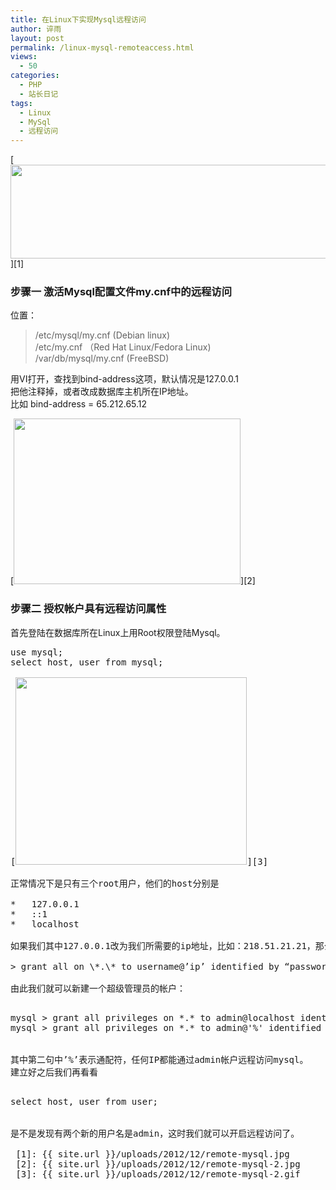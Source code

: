 ```yaml
---
title: 在Linux下实现Mysql远程访问
author: 谇雨
layout: post
permalink: /linux-mysql-remoteaccess.html
views:
  - 50
categories:
  - PHP
  - 站长日记
tags:
  - Linux
  - MySql
  - 远程访问
---
```

[<img class="alignnone size-full wp-image-748" title="remote-mysql" src="{{ site.url }}/uploads/2012/12/remote-mysql.jpg" alt="" width="590" height="150" />][1]

### 步骤一 激活Mysql配置文件my.cnf中的远程访问

位置：

> /etc/mysql/my.cnf (Debian linux)  
> /etc/my.cnf （Red Hat Linux/Fedora Linux)  
> /var/db/mysql/my.cnf (FreeBSD)

用VI打开，查找到bind-address这项，默认情况是127.0.0.1  
把他注释掉，或者改成数据库主机所在IP地址。  
比如 bind-address = 65.212.65.12  
<!--more-->

  
[<img class="alignnone size-full wp-image-749" title="remote-mysql-2" src="{{ site.url }}/uploads/2012/12/remote-mysql-2.jpg" alt="" width="363" height="265" />][2]

### 步骤二 授权帐户具有远程访问属性

首先登陆在数据库所在Linux上用Root权限登陆Mysql。

<pre class="lang:default decode:true " >use mysql;
select host, user from mysql;

[<img class="alignnone size-full wp-image-751" title="remote-mysql-2" src="{{ site.url }}/uploads/2012/12/remote-mysql-2.gif" alt="" width="370" height="300" />][3]

正常情况下是只有三个root用户，他们的host分别是

*   127.0.0.1
*   ::1
*   localhost

如果我们其中127.0.0.1改为我们所需要的ip地址，比如：218.51.21.21，那么用这台IP的机子就能实现远程登陆mysql进行管理。这里要用到用户授权的语法。

> grant all on \*.\* to username@&#8217;ip&#8217; identified by &#8220;password&#8221;;

由此我们就可以新建一个超级管理员的帐户：

<pre class="lang:default decode:true " >mysql > grant all privileges on *.* to admin@localhost identified by '123456' with grant option;
mysql > grant all privileges on *.* to admin@'%' identified by '123456' with grant option;


其中第二句中&#8217;%&#8217;表示通配符，任何IP都能通过admin帐户远程访问mysql。  
建立好之后我们再看看

<pre class="lang:default decode:true " >select host, user from user;


是不是发现有两个新的用户名是admin，这时我们就可以开启远程访问了。

 [1]: {{ site.url }}/uploads/2012/12/remote-mysql.jpg
 [2]: {{ site.url }}/uploads/2012/12/remote-mysql-2.jpg
 [3]: {{ site.url }}/uploads/2012/12/remote-mysql-2.gif